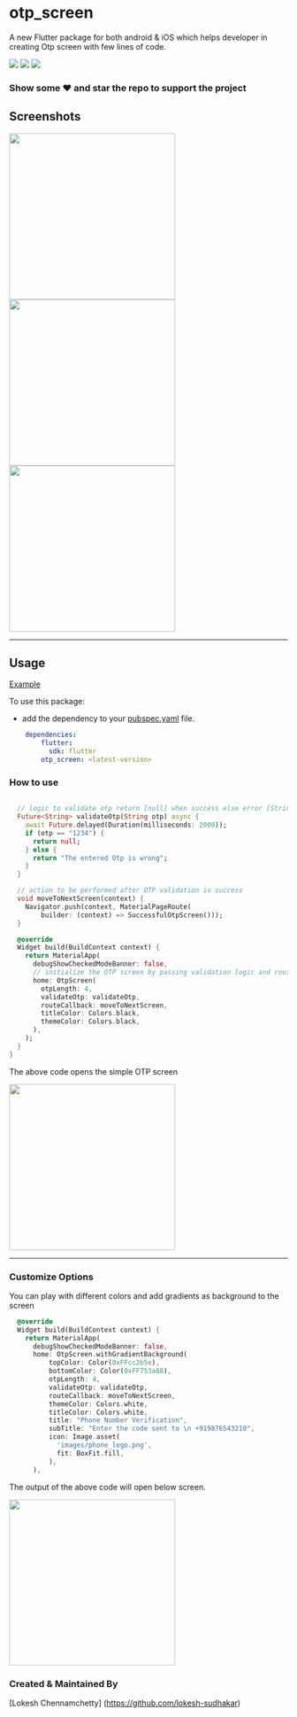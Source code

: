 # otp_screen

A new Flutter package for both android & iOS which helps developer in creating Otp screen with few lines of code.

[![](https://img.shields.io/badge/version-0.0.2-blue)](https://pub.dev/packages/otp_screen)
[![](https://img.shields.io/badge/package-flutter-blue)](https://github.com/lokesh-sudhakar/Flutter-OtpScreen)
[![](https://img.shields.io/badge/platform-android%20%26%20ios-bg)](https://github.com/lokesh-sudhakar/Flutter-OtpScreen)

### Show some :heart: and star the repo to support the project

## Screenshots

<img src="https://user-images.githubusercontent.com/35700254/88982227-57c39280-d2e5-11ea-8386-b846da22232a.png" height="300em" />  <img src="https://user-images.githubusercontent.com/35700254/88982239-614cfa80-d2e5-11ea-996a-3f9fcd14830c.png" height="300em" />  <img src="https://user-images.githubusercontent.com/35700254/88982248-6742db80-d2e5-11ea-92f0-ea4e1ea20093.png" height="300em" />

---

## Usage

[Example](https://github.com/lokesh-sudhakar/Flutter-OtpScreen/blob/master/example/lib/main.dart)

To use this package:

* add the dependency to your [pubspec.yaml](https://github.com/lokesh-sudhakar/Flutter-OtpScreen/blob/master/example/pubspec.yaml) file.

```yaml
    dependencies:
        flutter:
          sdk: flutter
        otp_screen: <latest-version>
```

### How to use

```dart

  // logic to validate otp return [null] when success else error [String]
  Future<String> validateOtp(String otp) async {
    await Future.delayed(Duration(milliseconds: 2000));
    if (otp == "1234") {
      return null;
    } else {
      return "The entered Otp is wrong";
    }
  }

  // action to be performed after OTP validation is success
  void moveToNextScreen(context) {
    Navigator.push(context, MaterialPageRoute(
        builder: (context) => SuccessfulOtpScreen()));
  }

  @override
  Widget build(BuildContext context) {
    return MaterialApp(
      debugShowCheckedModeBanner: false,
      // initialize the OTP screen by passing validation logic and route callback
      home: OtpScreen(
        otpLength: 4,
        validateOtp: validateOtp,
        routeCallback: moveToNextScreen,
        titleColor: Colors.black,
        themeColor: Colors.black,
      ),
    );
  }
}

```
The above code opens the simple OTP screen

<img src="https://user-images.githubusercontent.com/35700254/88982283-7cb80580-d2e5-11ea-9041-4293a8c3ab04.png" height="300em" />

---

### Customize Options

You can play with different colors and add gradients as background to the screen

```dart
  @override
  Widget build(BuildContext context) {
    return MaterialApp(
      debugShowCheckedModeBanner: false,
      home: OtpScreen.withGradientBackground(
          topColor: Color(0xFFcc2b5e),
          bottomColor: Color(0xFF753a88),
          otpLength: 4,
          validateOtp: validateOtp,
          routeCallback: moveToNextScreen,
          themeColor: Colors.white,
          titleColor: Colors.white,
          title: "Phone Number Verification",
          subTitle: "Enter the code sent to \n +919876543210",
          icon: Image.asset(
            'images/phone_logo.png',
            fit: BoxFit.fill,
          ),
      ),
```

The output of the above code will open below screen.


<img src="https://user-images.githubusercontent.com/35700254/88982272-745fca80-d2e5-11ea-8810-495f137fa997.png" height="300em" />


### Created & Maintained By

[Lokesh Chennamchetty] (https://github.com/lokesh-sudhakar)

